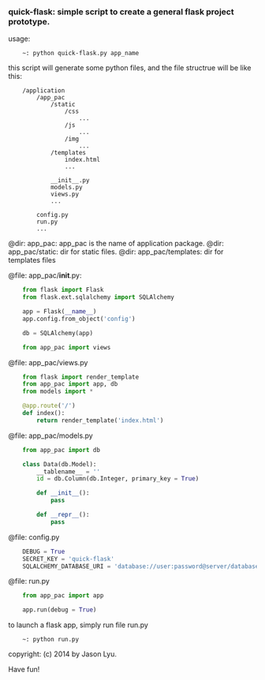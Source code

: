 ### quick-flask: simple script to create a general flask project prototype.

usage:
```
	~: python quick-flask.py app_name
```

this script will generate some python files,
and the file structrue will be like this:
```
	/application
		/app_pac
			/static
				/css
					...
				/js
					...
				/img
					...
			/templates
				index.html
				...

			__init__.py
			models.py
			views.py
			...

		config.py
		run.py
		...
```


@dir: app_pac: app_pac is the name of application package.
@dir: app_pac/static: dir for static files.
@dir: app_pac/templates: dir for templates files

@file: app_pac/__init__.py:

``` py
	from flask import Flask
	from flask.ext.sqlalchemy import SQLAlchemy

	app = Flask(__name__)
	app.config.from_object('config')

	db = SQLAlchemy(app)

	from app_pac import views
```

@file: app_pac/views.py

``` py
	from flask import render_template
	from app_pac import app, db
	from models import *

	@app.route('/')
	def index():
		return render_template('index.html')
```

@file: app_pac/models.py

``` py
	from app_pac import db

	class Data(db.Model):
		__tablename__ = ''
		id = db.Column(db.Integer, primary_key = True)

		def __init__():
			pass

		def __repr__():
			pass
```

@file: config.py

``` py
	DEBUG = True
	SECRET_KEY = 'quick-flask'
	SQLALCHEMY_DATABASE_URI = 'database://user:password@server/database'

```

@file: run.py

``` py
	from app_pac import app

	app.run(debug = True)
```

to launch a flask app, simply run file run.py

```
	~: python run.py

```

copyright: (c) 2014 by Jason Lyu.

Have fun!

